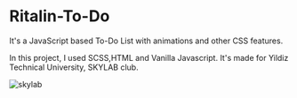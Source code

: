# Ritalin-To-Do
It's a JavaScript based To-Do List with animations and other CSS features.

In this project, I used SCSS,HTML and Vanilla Javascript. It's made for Yildiz Technical University, SKYLAB club.

![skylab](https://user-images.githubusercontent.com/89015461/163715999-212b5282-6aa7-4a90-9126-812507f843ca.png)
